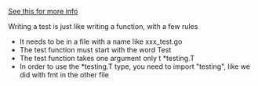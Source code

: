 [See this for more info](https://quii.gitbook.io/learn-go-with-tests/)


Writing a test is just like writing a function, with a few rules
- It needs to be in a file with a name like xxx_test.go
- The test function must start with the word Test
- The test function takes one argument only t *testing.T
- In order to use the *testing.T type, you need to import "testing", like we did with fmt in the other file
